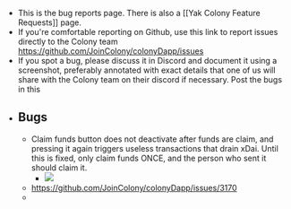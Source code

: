 - This is the bug reports page. There is also a [[Yak Colony Feature Requests]] page.
- If you're comfortable reporting on Github, use this link to report issues directly to the Colony team https://github.com/JoinColony/colonyDapp/issues
- If you spot a bug, please discuss it in Discord and document it using a screenshot, preferably annotated with exact details that one of us will share with the Colony team on their discord if necessary. Post the bugs in this 
- ## Bugs
    - Claim funds button does not deactivate after funds are claim, and pressing it again triggers useless transactions that drain xDai. Until this is fixed, only claim funds ONCE, and the person who sent it should claim it.
        - ![](https://firebasestorage.googleapis.com/v0/b/firescript-577a2.appspot.com/o/imgs%2Fapp%2FArtOfGig%2F-bZMbthN8R.png?alt=media&token=c5d760c2-8bfa-4aef-8663-dd876b072589)
    - https://github.com/JoinColony/colonyDapp/issues/3170
    - 
